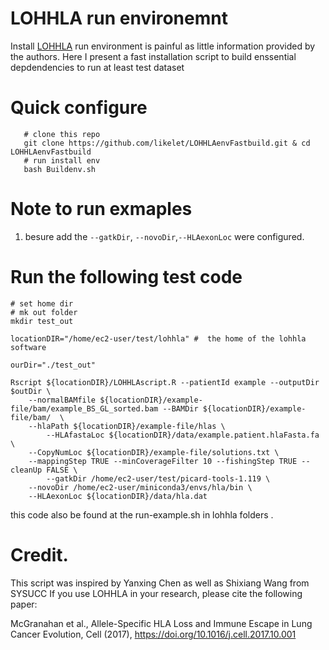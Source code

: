 # LOHHLA run environemnt 

Install [LOHHLA](https://github.com/mskcc/lohhla) run environment is painful as little information provided by the authors. Here I present a fast installation script to build enssential depdendencies to run at least test dataset 

# Quick configure 
```shell
   # clone this repo
   git clone https://github.com/likelet/LOHHLAenvFastbuild.git & cd LOHHLAenvFastbuild
   # run install env 
   bash Buildenv.sh

```


# Note to run exmaples 

1. besure add the `--gatkDir`, `--novoDir`,`--HLAexonLoc` were configured. 

# Run the following test code 

```shell 
# set home dir 
# mk out folder 
mkdir test_out

locationDIR="/home/ec2-user/test/lohhla" #  the home of the lohhla software

ourDir="./test_out"

Rscript ${locationDIR}/LOHHLAscript.R --patientId example --outputDir $outDir \
	--normalBAMfile ${locationDIR}/example-file/bam/example_BS_GL_sorted.bam --BAMDir ${locationDIR}/example-file/bam/  \
	--hlaPath ${locationDIR}/example-file/hlas \
        --HLAfastaLoc ${locationDIR}/data/example.patient.hlaFasta.fa \ 
	--CopyNumLoc ${locationDIR}/example-file/solutions.txt \
	--mappingStep TRUE --minCoverageFilter 10 --fishingStep TRUE --cleanUp FALSE \
        --gatkDir /home/ec2-user/test/picard-tools-1.119 \
	--novoDir /home/ec2-user/miniconda3/envs/hla/bin \
	--HLAexonLoc ${locationDIR}/data/hla.dat
```
this code also be found at the run-example.sh in lohhla folders .
# Credit. 
This script was inspired by Yanxing Chen as well as Shixiang Wang from SYSUCC
If you use LOHHLA in your research, please cite the following paper:

McGranahan et al., Allele-Specific HLA Loss and Immune Escape in Lung Cancer Evolution, Cell (2017), https://doi.org/10.1016/j.cell.2017.10.001


